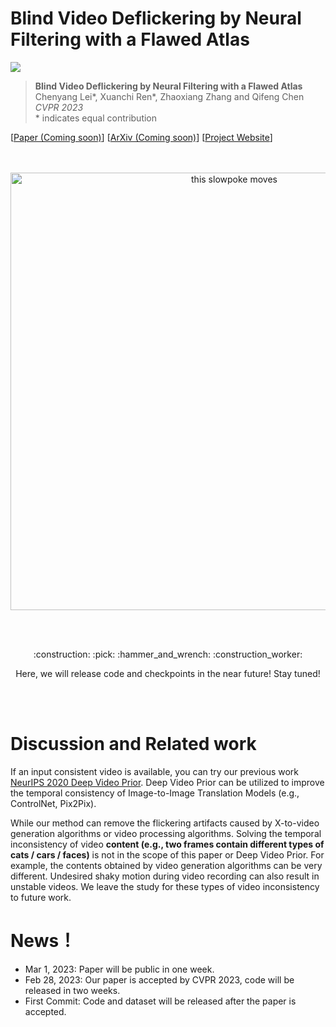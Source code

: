 # Blind Video Deflickering by Neural Filtering with a Flawed Atlas

<a href="https://opensource.org/licenses/MIT"><img src="https://img.shields.io/badge/License-MIT-yellow.svg"></a>

> **Blind Video Deflickering by Neural Filtering with a Flawed Atlas** <br>
> Chenyang Lei*, Xuanchi Ren*, Zhaoxiang Zhang and Qifeng Chen <br>
> *CVPR 2023*<br>
> \* indicates equal contribution 

[[Paper (Coming soon)]()]
[[ArXiv (Coming soon)]()]
[[Project Website](https://chenyanglei.github.io/deflicker/)]
<!-- [[Appendix](https://xuanchiren.com/pub/DisCo_appendix.pdf)] -->


<div align="center">
  <br><br>
  <img src="demo.gif" alt="this slowpoke moves"  width="700" />
</div>

<br><br>
<p align="center">:construction: :pick: :hammer_and_wrench: :construction_worker:</p>
<p align="center">Here, we will release code and checkpoints in the near future! Stay tuned!</p>
<br><br>

# Discussion and Related work
If an input consistent video is available, you can try our previous work [NeurIPS 2020 Deep Video Prior](https://github.com/ChenyangLEI/deep-video-prior). Deep Video Prior can be utilized to improve the temporal consistency of Image-to-Image Translation Models (e.g., ControlNet, Pix2Pix).

While our method can remove the flickering artifacts caused by X-to-video generation algorithms or video processing algorithms. Solving the temporal inconsistency of video **content (e.g., two frames contain different types of cats / cars / faces)** is not in the scope of this paper or Deep Video Prior. For example, the contents obtained by video generation algorithms can be very different. Undesired shaky motion during video recording can also result in unstable videos. We leave the study for these types of video inconsistency to future work.


# News！
- Mar 1, 2023: Paper will be public in one week. 
- Feb 28, 2023: Our paper is accepted by CVPR 2023, code will be released in two weeks. 
- First Commit: Code and dataset will be released after the paper is accepted.
